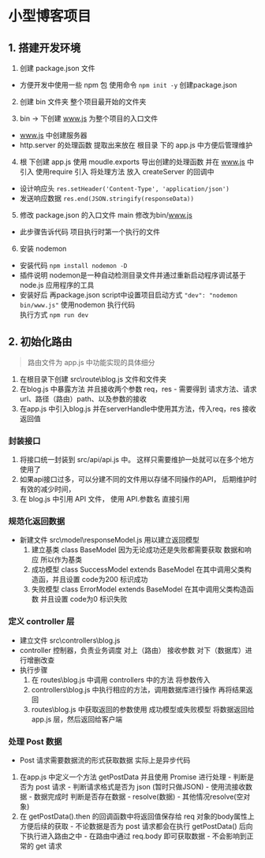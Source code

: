 # 小型博客项目

## 1. 搭建开发环境
1. 创建 package.json 文件
 - 方便开发中使用一些 npm 包
 使用命令 `npm init -y` 创建package.json

2. 创建 bin 文件夹
  整个项目最开始的文件夹

3. bin -> 下创建 www.js 为整个项目的入口文件
  - www.js 中创建服务器
  - http.server 的处理函数 提取出来放在 根目录 下的 app.js 中方便后管理维护
4. 根 下创建 app.js
  使用 moudle.exports 导出创建的处理函数 并在 www.js 中引入 使用require 引入 将处理方法 放入 createServer 的回调中
  - 设计响应头 `res.setHeader('Content-Type', 'application/json')`
  - 发送响应数据 `res.end(JSON.stringify(responseData))`
5. 修改 package.json 的入口文件 main 修改为bin/www.js  
  - 此步骤告诉代码 项目执行时第一个执行的文件

6. 安装 nodemon
  - 安装代码 `npm install nodemon -D`
  - 插件说明  nodemon是一种自动检测目录文件并通过重新启动程序调试基于node.js 应用程序的工具
  - 安装好后 再package.json script中设置项目启动方式
    `"dev": "nodemon bin/www.js"`  使用nodemon 执行代码  
    执行方式 `npm run dev`

## 2. 初始化路由
> 路由文件为 app.js 中功能实现的具体细分

  1. 在根目录下创建 src\route\blog.js 文件和文件夹
  2. 在blog.js 中暴露方法 并且接收两个参数 req，res
    - 需要得到 请求方法、请求url、路径（路由）path、以及参数的接收
  3. 在app.js 中引入blog.js 并在serverHandle中使用其方法，传入req，res 接收返回值

### 封装接口
  1. 将接口统一封装到 src/api/api.js 中。 这样只需要维护一处就可以在多个地方使用了
  2. 如果api接口过多，可以分建不同的文件用以存储不同操作的API， 后期维护时有效的减少时间， 
  3. 在 blog.js 中引用 API 文件， 使用 API.参数名 直接引用

### 规范化返回数据
  - 新建文件 src\model\responseModel.js 用以建立返回模型
    1. 建立基类 class BaseModel 因为无论成功还是失败都需要获取 数据和响应 所以作为基类 
    2. 成功模型 class SuccessModel extends BaseModel  在其中调用父类构造函，并且设置 code为200 标识成功
    3. 失败模型 class ErrorModel extends BaseModel 在其中调用父类构造函数 并且设置 code为0 标识失败

### 定义 controller 层
  - 建立文件 src\controllers\blog.js
  - controller 控制器，负责业务调度 对上（路由） 接收参数 对下（数据库）进行增删改查
  - 执行步骤
    1. 在 routes\blog.js 中调用 controllers 中的方法 将参数传入
    2. controllers\blog.js 中执行相应的方法，调用数据库进行操作 再将结果返回
    3. routes\blog.js 中获取返回的参数使用 成功模型或失败模型 将数据返回给app.js 层，然后返回给客户端

### 处理 Post 数据
  - Post 请求需要数据流的形式获取数据  实际上是异步代码
  1. 在app.js 中定义一个方法 getPostData 并且使用 Promise 进行处理
    - 判断是否为 post 请求
    - 判断请求格式是否为 json (暂时只做JSON)
    - 使用流接收数据
    - 数据完成时 判断是否存在数据
    - resolve(数据)
    - 其他情况resolve(空对象)
  2. 在 getPostData().then 的回调函数中将返回值保存给 req 对象的body属性上方便后续的获取
    - 不论数据是否为 post 请求都会在执行 getPostData() 后向下执行进入路由之中
    - 在路由中通过 req.body 即可获取数据
    - 不会影响到正常的 get 请求